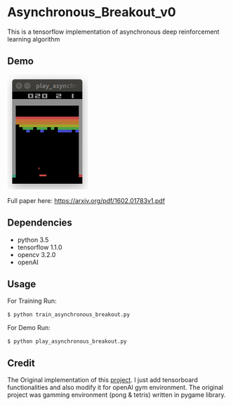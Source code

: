 # Asynchronous_Breakout_v0

This is a tensorflow implementation of asynchronous deep reinforcement learning algorithm 

## Demo

![Breakout_v0](/img/asynchronous_breakout_v0.gif)

Full paper here: https://arxiv.org/pdf/1602.01783v1.pdf


## Dependencies

* python 3.5
* tensorflow 1.1.0
* opencv 3.2.0
* openAI


## Usage

For Training Run:

```
$ python train_asynchronous_breakout.py
```

For Demo Run:

```
$ python play_asynchronous_breakout.py
```

## Credit

The Original implementation of this [project](https://github.com/Zeta36/Asynchronous-Methods-for-Deep-Reinforcement-Learning). I just add tensorboard 
functionalities and also modify it for openAI gym environment. The original project was gamming environment (pong & tetris) written in pygame library. 


